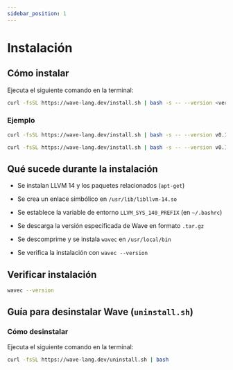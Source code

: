 ```yaml
---
sidebar_position: 1
---
```


# Instalación

## Cómo instalar
Ejecuta el siguiente comando en la terminal:

```bash
curl -fsSL https://wave-lang.dev/install.sh | bash -s -- --version <version>
```

### Ejemplo

```bash
curl -fsSL https://wave-lang.dev/install.sh | bash -s -- --version v0.1.3-pre-beta
```

```bash
curl -fsSL https://wave-lang.dev/install.sh | bash -s -- --version v0.1.3-pre-beta-nightly-2025-07-11
```

## Qué sucede durante la instalación
- Se instalan LLVM 14 y los paquetes relacionados (`apt-get`)

- Se crea un enlace simbólico en `/usr/lib/libllvm-14.so`

- Se establece la variable de entorno `LLVM_SYS_140_PREFIX` (en `~/.bashrc`)

- Se descarga la versión especificada de Wave en formato `.tar.gz`

- Se descomprime y se instala `wavec` en `/usr/local/bin`

- Se verifica la instalación con `wavec --version`

## Verificar instalación

```bash
wavec --version
```

## Guía para desinstalar Wave (`uninstall.sh`)

### Cómo desinstalar
Ejecuta el siguiente comando en la terminal:

```bash
curl -fsSL https://wave-lang.dev/uninstall.sh | bash
```

